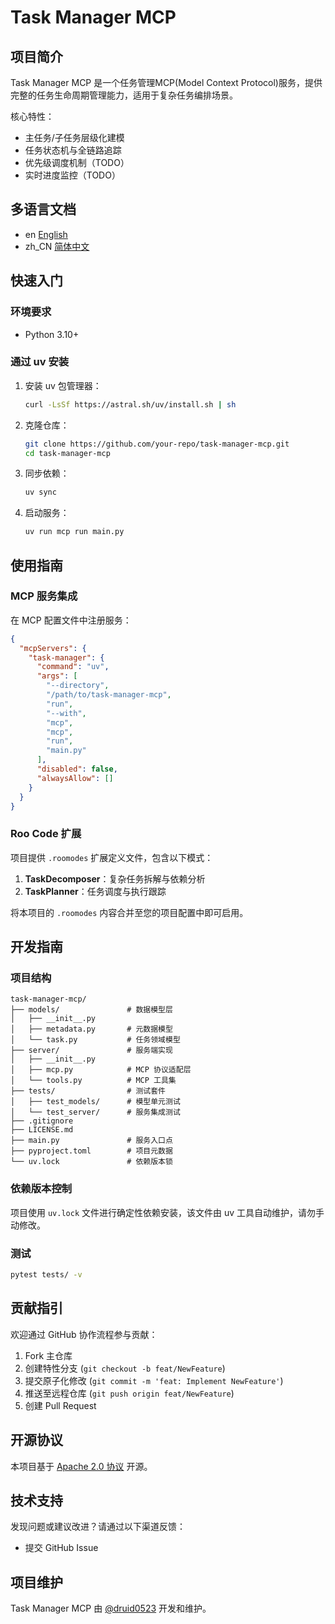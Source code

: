 # Task Manager MCP

## 项目简介

Task Manager MCP 是一个任务管理MCP(Model Context Protocol)服务，提供完整的任务生命周期管理能力，适用于复杂任务编排场景。

核心特性：
- 主任务/子任务层级化建模
- 任务状态机与全链路追踪
- 优先级调度机制（TODO）
- 实时进度监控（TODO）

## 多语言文档
- en [English](README.md)
- zh_CN [简体中文](README.zh_CN.md)

## 快速入门

### 环境要求
- Python 3.10+

### 通过 uv 安装
1. 安装 uv 包管理器：
   ```bash
   curl -LsSf https://astral.sh/uv/install.sh | sh
   ```

2. 克隆仓库：
   ```bash
   git clone https://github.com/your-repo/task-manager-mcp.git
   cd task-manager-mcp
   ```

3. 同步依赖：
   ```bash
   uv sync
   ```

4. 启动服务：
   ```bash
   uv run mcp run main.py
   ```

## 使用指南

### MCP 服务集成

在 MCP 配置文件中注册服务：

```json
{
  "mcpServers": {
    "task-manager": {
      "command": "uv",
      "args": [
        "--directory",
        "/path/to/task-manager-mcp",
        "run",
        "--with",
        "mcp",
        "mcp",
        "run",
        "main.py"
      ],
      "disabled": false,
      "alwaysAllow": []
    }
  }
}
```

### Roo Code 扩展

项目提供 `.roomodes` 扩展定义文件，包含以下模式：

1. **TaskDecomposer**：复杂任务拆解与依赖分析
2. **TaskPlanner**：任务调度与执行跟踪

将本项目的 `.roomodes` 内容合并至您的项目配置中即可启用。

## 开发指南

### 项目结构

```
task-manager-mcp/
├── models/               # 数据模型层
│   ├── __init__.py
│   ├── metadata.py       # 元数据模型
│   └── task.py           # 任务领域模型
├── server/               # 服务端实现
│   ├── __init__.py
│   ├── mcp.py            # MCP 协议适配层
│   └── tools.py          # MCP 工具集
├── tests/                # 测试套件
│   ├── test_models/      # 模型单元测试
│   └── test_server/      # 服务集成测试
├── .gitignore
├── LICENSE.md
├── main.py               # 服务入口点
├── pyproject.toml        # 项目元数据
└── uv.lock               # 依赖版本锁
```

### 依赖版本控制

项目使用 `uv.lock` 文件进行确定性依赖安装，该文件由 uv 工具自动维护，请勿手动修改。

### 测试

```bash
pytest tests/ -v
```

## 贡献指引

欢迎通过 GitHub 协作流程参与贡献：

1. Fork 主仓库
2. 创建特性分支 (`git checkout -b feat/NewFeature`)
3. 提交原子化修改 (`git commit -m 'feat: Implement NewFeature'`)
4. 推送至远程仓库 (`git push origin feat/NewFeature`)
5. 创建 Pull Request

## 开源协议

本项目基于 [Apache 2.0 协议](LICENSE.md) 开源。

## 技术支持

发现问题或建议改进？请通过以下渠道反馈：
- 提交 GitHub Issue

## 项目维护

Task Manager MCP 由 [@druid0523](https://github.com/druid0523) 开发和维护。

